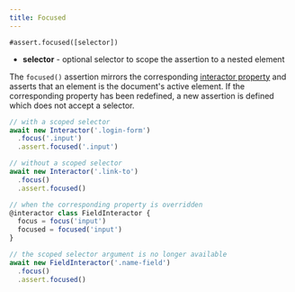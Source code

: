 ```yaml
---
title: Focused
---
```


`#assert.focused([selector])`

- **selector** - optional selector to scope the assertion to a nested element

The `focused()` assertion mirrors the corresponding [interactor
property](/properties/focused) and asserts that an element is the document's
active element. If the corresponding property has been redefined, a new
assertion is defined which does not accept a selector.

``` javascript
// with a scoped selector
await new Interactor('.login-form')
  .focus('.input')
  .assert.focused('.input')

// without a scoped selector
await new Interactor('.link-to')
  .focus()
  .assert.focused()

// when the corresponding property is overridden
@interactor class FieldInteractor {
  focus = focus('input')
  focused = focused('input')
}

// the scoped selector argument is no longer available
await new FieldInteractor('.name-field')
  .focus()
  .assert.focused()
```
